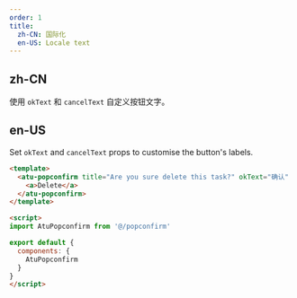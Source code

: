 ```yaml
---
order: 1
title:
  zh-CN: 国际化
  en-US: Locale text
---
```


## zh-CN

使用 `okText` 和 `cancelText` 自定义按钮文字。

## en-US

Set `okText` and `cancelText` props to customise the button's labels.

```` html
<template>
  <atu-popconfirm title="Are you sure delete this task?" okText="确认" cancelText="取消">
    <a>Delete</a>
  </atu-popconfirm>
</template>

<script>
import AtuPopconfirm from '@/popconfirm'

export default {
  components: {
    AtuPopconfirm
  }
}
</script>

````
